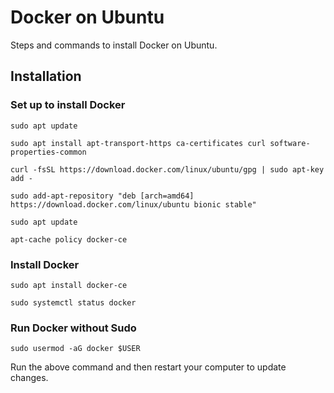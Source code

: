 # Docker on Ubuntu
Steps and commands to install Docker on Ubuntu.

## Installation

### Set up to install Docker
```
sudo apt update

sudo apt install apt-transport-https ca-certificates curl software-properties-common

curl -fsSL https://download.docker.com/linux/ubuntu/gpg | sudo apt-key add -

sudo add-apt-repository "deb [arch=amd64] https://download.docker.com/linux/ubuntu bionic stable"

sudo apt update

apt-cache policy docker-ce
```

### Install Docker

```
sudo apt install docker-ce

sudo systemctl status docker
```

### Run Docker without Sudo

```
sudo usermod -aG docker $USER
```
Run the above command and then restart your computer to update changes.
